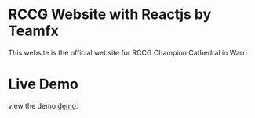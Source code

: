 # RCCG Website with Reactjs by Teamfx

This website is the official website for RCCG Champion Cathedral in Warri

# Live Demo

view the demo [demo](https://rccg-champion-site.vercel.app/):
